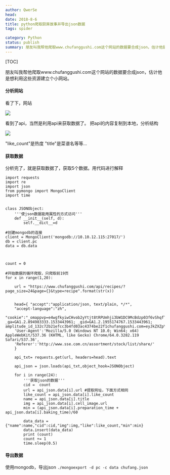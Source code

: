 ```yaml
---
author: QwerSe
head: 
date: 2018-8-6
title: python爬取厨房故事并导出json数据
tags: spider

category: Python
status: publish
summary: 朋友叫我帮他爬取www.chufanggushi.com这个网站的数据要合成json，估计他是想利用这些资源建立个小网站。
---
```

[TOC]

朋友叫我帮他爬取www.chufanggushi.com这个网站的数据要合成json，估计他是想利用这些资源建立个小网站。

#### 分析网站

看了下，网站

![](http://ww1.sinaimg.cn/large/ab318c02gy1ftztfso1isj20wy0du7a7.jpg)

看到了api，当然是利用api来获取数据了。
把api的内容复制到本地，分析结构

![](http://ww1.sinaimg.cn/large/ab318c02gy1ftztg93bz7j20in0bv3zr.jpg)

"like_count"是热度
"title"是菜谱名等等...
#### 获取数据

分析完了，就是获取数据了，获取5个数据。用代码进行解释

```
import requests
import re
import json
from pymongo import MongoClient
import time


class JSONObject:
    '''使json数据能用属性的方式访问'''
    def __init__(self, d):
        self.__dict__=d

#创建mongodb的连接
client = MongoClient('mongodb://10.10.12.115:27017/')
db = client.pc
data = db.data



count = 0

#开始数据的循环爬取，只爬取前19页
for x in range(1,20):
    
    url = "https://www.chufanggushi.com/api/recipes/?page_size=24&page={}&type=recipe".format(str(x))


    head={ "accept":"application/json, text/plain, */*",
    "accept-language":"zh",
    "cookie":"_omappvp=e4wgfkyiwCHvob2yYtjt8tRPUmhji3bW1DC9McBdzp03f6vShqfTpuHVE4I2ih0V0dpzDfaZR7ZddaTcicvEj9pX6ZrXnGTX; _ga=GA1.2.894983333.1533443961; _gid=GA1.2.1955174767.1533443961; amplitude_id_132c72b21efcc3b4fd03ac4374be22f1chufanggushi.com=eyJkZXZpY2VJZCI6IjI3OWM0N2JjLWE4NzAtNGUzYS05YzA3LWQ5NzVhMGRiOGYzNVIiLCJ1c2VySWQiOm51bGwsIm9wdE91dCI6ZmFsc2UsInNlc3Npb25JZCI6MTUzMzQ0Mzk2MTAyNywibGFzdEV2ZW50VGltZSI6MTUzMzQ0NzcxMDI1MSwiZXZlbnRJZCI6MjcsImlkZW50aWZ5SWQiOjAsInNlcXVlbmNlTnVtYmVyIjoyN30=",
    'User-Agent':'Mozilla/5.0 (Windows NT 10.0; Win64; x64) AppleWebKit/537.36 (KHTML, like Gecko) Chrome/64.0.3282.119 Safari/537.36',
    'Referer':'http://www.sse.com.cn/assortment/stock/list/share/'
    }
 
    api_txt= requests.get(url, headers=head).text

    api_json = json.loads(api_txt,object_hook=JSONObject)

    for i in range(24):
        '''获取json的数据'''
        cid =  count
        url = api_json.data[i].url #提取网址，下面方式相同
        like_count = api_json.data[i].like_count
        name = api_json.data[i].title
        img = api_json.data[i].cell_image.url
        min = (api_json.data[i].preparation_time + api_json.data[i].baking_time)/60
        
        data_data = {"name":name,"cid":cid,"img":img,"like":like_count,"min":min}
        data.insert(data_data)
        print (count)
        count += 1
        time.sleep(0.5)
```
#### 导出数据
 使用mongodb，导出json
 `./mongoexport -d pc -c data chufang.json`









